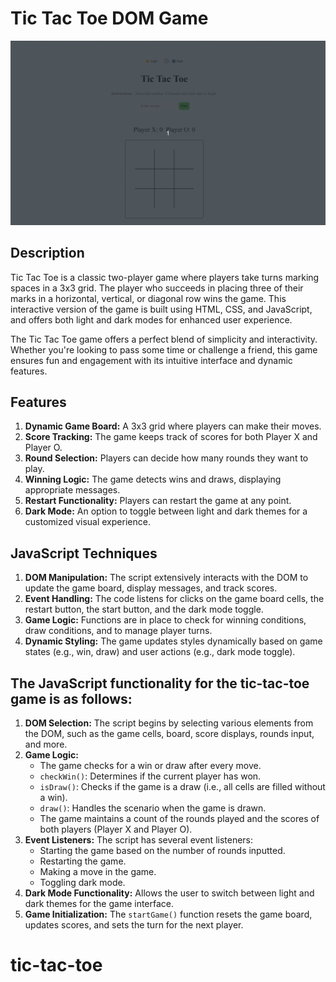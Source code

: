 # Tic Tac Toe DOM Game

![Tic Tac Toe DOM Game](tic-tac-toe.gif)

## Description

Tic Tac Toe is a classic two-player game where players take turns marking spaces in a 3x3 grid. The player who succeeds in placing three of their marks in a horizontal, vertical, or diagonal row wins the game. This interactive version of the game is built using HTML, CSS, and JavaScript, and offers both light and dark modes for enhanced user experience.

The Tic Tac Toe game offers a perfect blend of simplicity and interactivity. Whether you're looking to pass some time or challenge a friend, this game ensures fun and engagement with its intuitive interface and dynamic features.

## Features

1. **Dynamic Game Board:** A 3x3 grid where players can make their moves.
2. **Score Tracking:** The game keeps track of scores for both Player X and Player O.
3. **Round Selection:** Players can decide how many rounds they want to play.
4. **Winning Logic:** The game detects wins and draws, displaying appropriate messages.
5. **Restart Functionality:** Players can restart the game at any point.
6. **Dark Mode:** An option to toggle between light and dark themes for a customized visual experience.

## JavaScript Techniques

1. **DOM Manipulation:** The script extensively interacts with the DOM to update the game board, display messages, and track scores.
2. **Event Handling:** The code listens for clicks on the game board cells, the restart button, the start button, and the dark mode toggle.
3. **Game Logic:** Functions are in place to check for winning conditions, draw conditions, and to manage player turns.
4. **Dynamic Styling:** The game updates styles dynamically based on game states (e.g., win, draw) and user actions (e.g., dark mode toggle).

## The JavaScript functionality for the tic-tac-toe game is as follows:

1. **DOM Selection:** The script begins by selecting various elements from the DOM, such as the game cells, board, score displays, rounds input, and more.
2. **Game Logic:**
   - The game checks for a win or draw after every move.
   - `checkWin()`: Determines if the current player has won.
   - `isDraw()`: Checks if the game is a draw (i.e., all cells are filled without a win).
   - `draw()`: Handles the scenario when the game is drawn.
   - The game maintains a count of the rounds played and the scores of both players (Player X and Player O).
3. **Event Listeners:** The script has several event listeners:
   - Starting the game based on the number of rounds inputted.
   - Restarting the game.
   - Making a move in the game.
   - Toggling dark mode.
4. **Dark Mode Functionality:** Allows the user to switch between light and dark themes for the game interface.
5. **Game Initialization:** The `startGame()` function resets the game board, updates scores, and sets the turn for the next player.
# tic-tac-toe

